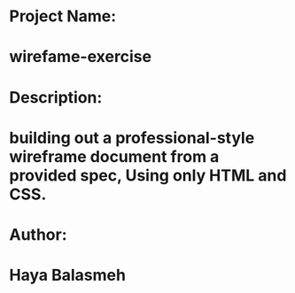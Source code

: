 #


# Project Name: 
# wirefame-exercise

# Description:
# building out a professional-style wireframe document from a provided spec, Using only HTML and CSS. 

# Author:
# Haya Balasmeh
